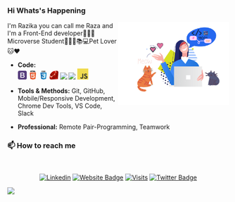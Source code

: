 ### Hi Whats's Happening
<img width="50%" align="right"  alt="Github" src="https://github.com/rahalrazika/rahalrazika/blob/master/download-icons8.png" />

I'm Razika you can call me Raza 
and I'm  a Front-End developer👩🏻‍💻Microverse Student👩🏻‍🎓📚💻Pet Lover🐱❤️

- **Code:**  
<code><img height="20" src="https://raw.githubusercontent.com/github/explore/80688e429a7d4ef2fca1e82350fe8e3517d3494d/topics/bootstrap/bootstrap.png"></code>
<code><img height="20" src="https://raw.githubusercontent.com/github/explore/80688e429a7d4ef2fca1e82350fe8e3517d3494d/topics/html/html.png"></code>
<code><img height="20" src="https://raw.githubusercontent.com/github/explore/80688e429a7d4ef2fca1e82350fe8e3517d3494d/topics/css/css.png"></code>
<code><img height="20" src="https://raw.githubusercontent.com/github/explore/80688e429a7d4ef2fca1e82350fe8e3517d3494d/topics/ruby/ruby.png"></code>
<code><img height="20" src="https://www.pngfind.com/pngs/m/74-744138_mysql-logo-png-mysql-transparent-png.png"></code>
<code><img height="20" src="https://cdn3.iconfinder.com/data/icons/popular-services-brands-vol-2/512/ruby-on-rails-512.png"></code>
<code><img height="25" src="https://github.com/voodootikigod/logo.js/blob/master/js.png"></code>

 
- **Tools & Methods:** Git, GitHub, Mobile/Responsive Development, Chrome Dev Tools, VS Code, Slack	
- **Professional:** Remote Pair-Programming, Teamwork


 
###   📫 How to reach me	
 <td width="50%">

<br><p align="center">
  [![Linkedin](https://img.shields.io/badge/linked-in-369?style=flat-square&logo=linkedin&logoColor=white&color=blue)](https://www.linkedin.com/in/razika/)
  [![Website Badge](https://img.shields.io/badge/Website-3b5998?style=flat-square&logo=google-chrome&logoColor=white)](https://razikarahal.netlify.app/)
  [![Visits](https://komarev.com/ghpvc/?username=rahalrazika&logo=GitHub&label=github%20visits&color=336699&logoColor=white&style=flat-square)](https://github.com/rahalrazika)
  [![Twitter Badge](https://img.shields.io/badge/-Twitter-00acee?style=flat-square&logo=Twitter&logoColor=white)](https://twitter.com/RazikaRahal)

</p>


<img align="left" src="https://github-readme-stats.vercel.app/api/?username=rahalrazika&show_icons=true&hide_border=true" />



<!--
**rahalrazika/rahalrazika** is a ✨ _special_ ✨ repository because its `README.md` (this file) appears on your GitHub profile.

Here are some ideas to get you started:

- 🔭 I’m currently working on ...
- 🌱 I’m currently learning ...
- 👯 I’m looking to collaborate on ...
- 🤔 I’m looking for help with ...
- 💬 Ask me about ...
- 📫 How to reach me: ...
- 😄 Pronouns: ...
- ⚡ Fun fact: ...
-->
